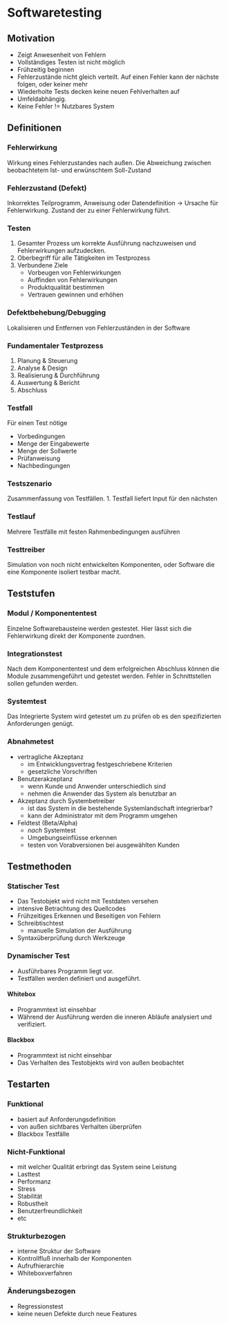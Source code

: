 # Softwaretesting
## Motivation
- Zeigt Anwesenheit von Fehlern
- Vollständiges Testen ist nicht möglich
- Frühzeitig beginnen
- Fehlerzustände nicht gleich verteilt. Auf einen Fehler kann der nächste folgen, oder keiner mehr
- Wiederholte Tests decken keine neuen Fehlverhalten auf
- Umfeldabhängig.
- Keine Fehler != Nutzbares System
## Definitionen
### Fehlerwirkung
Wirkung eines Fehlerzustandes nach außen. Die Abweichung zwischen beobachtetem Ist- und erwünschtem Soll-Zustand
### Fehlerzustand (Defekt)
Inkorrektes Teilprogramm, Anweisung oder Datendefinition -> Ursache für Fehlerwirkung. Zustand der zu einer Fehlerwirkung führt.
### Testen
1. Gesamter Prozess um korrekte Ausführung nachzuweisen und Fehlerwirkungen aufzudecken.
2. Oberbegriff für alle Tätigkeiten im Testprozess
3. Verbundene Ziele
    - Vorbeugen von Fehlerwirkungen
    - Auffinden von Fehlerwirkungen
    - Produktqualität bestimmen
    - Vertrauen gewinnen und erhöhen
### Defektbehebung/Debugging
Lokalisieren und Entfernen von Fehlerzuständen in der Software
### Fundamentaler Testprozess
1. Planung & Steuerung
2. Analyse & Design
3. Realisierung & Durchführung
4. Auswertung & Bericht
5. Abschluss
### Testfall
Für einen Test nötige
- Vorbedingungen
- Menge der Eingabewerte
- Menge der Sollwerte
- Prüfanweisung
- Nachbedingungen
### Testszenario
Zusammenfassung von Testfällen. 1. Testfall liefert Input für den nächsten
### Testlauf
Mehrere Testfälle mit festen Rahmenbedingungen ausführen
### Testtreiber
Simulation von noch nicht entwickelten Komponenten, oder Software die eine Komponente isoliert testbar macht.
## Teststufen
### Modul / Komponententest
Einzelne Softwarebausteine werden gestestet. Hier lässt sich die Fehlerwirkung direkt der Komponente zuordnen.
### Integrationstest
Nach dem Komponententest und dem erfolgreichen Abschluss können die Module zusammengeführt und getestet werden. Fehler in Schnittstellen sollen gefunden werden.
### Systemtest
Das Integrierte System wird getestet um zu prüfen ob es den spezifizierten Anforderungen genügt.
### Abnahmetest
- vertragliche Akzeptanz
    - im Entwicklungsvertrag festgeschriebene Kriterien
    - gesetzliche Vorschriften
- Benutzerakzeptanz
    - wenn Kunde und Anwender unterschiedlich sind
    - nehmen die Anwender das System als benutzbar an
- Akzeptanz durch Systembetreiber
    - ist das System in die bestehende Systemlandschaft integrierbar?
    - kann der Administrator mit dem Programm umgehen
- Feldtest (Beta/Alpha)
    - _nach_ Systemtest
    - Umgebungseinflüsse erkennen
    - testen von Vorabversionen bei ausgewählten Kunden
## Testmethoden
### Statischer Test
- Das Testobjekt wird nicht mit Testdaten versehen
- intensive Betrachtung des Quellcodes
- Frühzeitiges Erkennen und Beseitigen von Fehlern
- Schreibtischtest
    - manuelle Simulation der Ausführung
- Syntaxüberprüfung durch Werkzeuge
### Dynamischer Test
- Ausführbares Programm liegt vor.
- Testfällen werden definiert und ausgeführt.
#### Whitebox
- Programmtext ist einsehbar
- Während der Ausführung werden die inneren Abläufe analysiert und verifiziert.
#### Blackbox
- Programmtext ist nicht einsehbar
- Das Verhalten des Testobjekts wird von außen beobachtet

## Testarten
### Funktional
- basiert auf Anforderungsdefinition
- von außen sichtbares Verhalten überprüfen
- Blackbox Testfälle
### Nicht-Funktional
- mit welcher Qualität erbringt das System seine Leistung
- Lasttest
- Performanz
- Stress
- Stabilität
- Robustheit
- Benutzerfreundlichkeit
- etc
### Strukturbezogen
- interne Struktur der Software
- Kontrollfluß innerhalb der Komponenten
- Aufrufhierarchie
- Whiteboxverfahren
### Änderungsbezogen
- Regressionstest
- keine neuen Defekte durch neue Features

